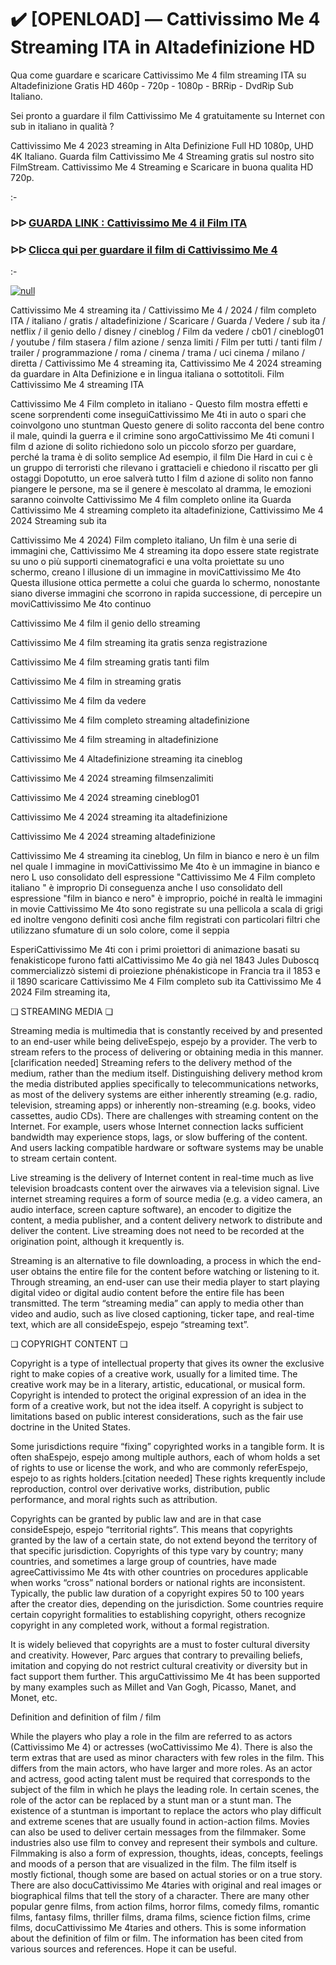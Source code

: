 # ✔️ [OPENLOAD] — Cattivissimo Me 4 Streaming ITA in Altadefinizione HD



Qua come guardare e scaricare Cattivissimo Me 4 film streaming ITA su Altadefinizione Gratis HD 460p - 720p - 1080p - BRRip - DvdRip Sub Italiano.

Sei pronto a guardare il film Cattivissimo Me 4 gratuitamente su Internet con sub in italiano in qualità ?

Cattivissimo Me 4 2023 streaming in Alta Definizione Full HD 1080p, UHD 4K Italiano. Guarda film Cattivissimo Me 4 Streaming gratis sul nostro sito FilmStream. Cattivissimo Me 4 Streaming e Scaricare in buona qualita HD 720p.

:-

### ᐅᐅ [GUARDA LINK : Cattivissimo Me 4 il Film ITA](https://t.co/uLq8Lp1W6W)

### ᐅᐅ [Clicca qui per guardare il film di Cattivissimo Me 4](https://t.co/uLq8Lp1W6W)

:-

[![null](https://static.wixstatic.com/media/855a25_043b5abeb4ae4d35ac003198e7fe56ed~mv2.gif)](https://t.co/uLq8Lp1W6W)

Cattivissimo Me 4 streaming ita / Cattivissimo Me 4 / 2024 / film completo ITA / italiano / gratis / altadefinizione / Scaricare / Guarda / Vedere / sub ita / netflix / il genio dello / disney / cineblog / Film da vedere / cb01 / cineblog01 / youtube / film stasera / film azione / senza limiti / Film per tutti / tanti film / trailer / programmazione / roma / cinema / trama / uci cinema / milano / diretta / Cattivissimo Me 4 streaming ita, Cattivissimo Me 4 2024 streaming da guardare in Alta Definizione e in lingua italiana o sottotitoli. Film Cattivissimo Me 4 streaming ITA

Cattivissimo Me 4 Film completo in italiano - Questo film mostra effetti e scene sorprendenti come inseguiCattivissimo Me 4ti in auto o spari che coinvolgono uno stuntman Questo genere di solito racconta del bene contro il male, quindi la guerra e il crimine sono argoCattivissimo Me 4ti comuni I film d azione di solito richiedono solo un piccolo sforzo per guardare, perché la trama è di solito semplice Ad esempio, il film Die Hard in cui c è un gruppo di terroristi che rilevano i grattacieli e chiedono il riscatto per gli ostaggi Dopotutto, un eroe salverà tutto I film d azione di solito non fanno piangere le persone, ma se il genere è mescolato al dramma, le emozioni saranno coinvolte Cattivissimo Me 4 film completo online ita Guarda Cattivissimo Me 4 streaming completo ita altadefinizione, Cattivissimo Me 4 2024 Streaming sub ita

Cattivissimo Me 4 2024) Film completo italiano, Un film è una serie di immagini che, Cattivissimo Me 4 streaming ita dopo essere state registrate su uno o più supporti cinematografici e una volta proiettate su uno schermo, creano l illusione di un immagine in moviCattivissimo Me 4to Questa illusione ottica permette a colui che guarda lo schermo, nonostante siano diverse immagini che scorrono in rapida successione, di percepire un moviCattivissimo Me 4to continuo

Cattivissimo Me 4 film il genio dello streaming

Cattivissimo Me 4 film streaming ita gratis senza registrazione

Cattivissimo Me 4 film streaming gratis tanti film

Cattivissimo Me 4 film in streaming gratis

Cattivissimo Me 4 film da vedere

Cattivissimo Me 4 film completo streaming altadefinizione

Cattivissimo Me 4 film streaming in altadefinizione

Cattivissimo Me 4 Altadefinizione streaming ita cineblog

Cattivissimo Me 4 2024 streaming filmsenzalimiti

Cattivissimo Me 4 2024 streaming cineblog01

Cattivissimo Me 4 2024 streaming ita altadefinizione

Cattivissimo Me 4 2024 streaming altadefinizione

Cattivissimo Me 4 streaming ita cineblog, Un film in bianco e nero è un film nel quale l immagine in moviCattivissimo Me 4to è un immagine in bianco e nero L uso consolidato dell espressione "Cattivissimo Me 4 Film completo italiano " è improprio Di conseguenza anche l uso consolidato dell espressione "film in bianco e nero" è improprio, poiché in realtà le immagini in movie Cattivissimo Me 4to sono registrate su una pellicola a scala di grigi ed inoltre vengono definiti così anche film registrati con particolari filtri che utilizzano sfumature di un solo colore, come il seppia

EsperiCattivissimo Me 4ti con i primi proiettori di animazione basati su fenakisticope furono fatti alCattivissimo Me 4o già nel 1843 Jules Duboscq commercializzò sistemi di proiezione phénakisticope in Francia tra il 1853 e il 1890 scaricare Cattivissimo Me 4 Film completo sub ita Cattivissimo Me 4 2024 Film streaming ita,

❏ STREAMING MEDIA ❏

Streaming media is multimedia that is constantly received by and presented to an end-user while being deliveEspejo, espejo by a provider. The verb to stream refers to the process of delivering or obtaining media in this manner.[clarification needed] Streaming refers to the delivery method of the medium, rather than the medium itself. Distinguishing delivery method krom the media distributed applies specifically to telecommunications networks, as most of the delivery systems are either inherently streaming (e.g. radio, television, streaming apps) or inherently non-streaming (e.g. books, video cassettes, audio CDs). There are challenges with streaming content on the Internet. For example, users whose Internet connection lacks sufficient bandwidth may experience stops, lags, or slow buffering of the content. And users lacking compatible hardware or software systems may be unable to stream certain content.

Live streaming is the delivery of Internet content in real-time much as live television broadcasts content over the airwaves via a television signal. Live internet streaming requires a form of source media (e.g. a video camera, an audio interface, screen capture software), an encoder to digitize the content, a media publisher, and a content delivery network to distribute and deliver the content. Live streaming does not need to be recorded at the origination point, although it krequently is.

Streaming is an alternative to file downloading, a process in which the end-user obtains the entire file for the content before watching or listening to it. Through streaming, an end-user can use their media player to start playing digital video or digital audio content before the entire file has been transmitted. The term “streaming media” can apply to media other than video and audio, such as live closed captioning, ticker tape, and real-time text, which are all consideEspejo, espejo “streaming text”.

❏ COPYRIGHT CONTENT ❏

Copyright is a type of intellectual property that gives its owner the exclusive right to make copies of a creative work, usually for a limited time. The creative work may be in a literary, artistic, educational, or musical form. Copyright is intended to protect the original expression of an idea in the form of a creative work, but not the idea itself. A copyright is subject to limitations based on public interest considerations, such as the fair use doctrine in the United States.

Some jurisdictions require “fixing” copyrighted works in a tangible form. It is often shaEspejo, espejo among multiple authors, each of whom holds a set of rights to use or license the work, and who are commonly referEspejo, espejo to as rights holders.[citation needed] These rights krequently include reproduction, control over derivative works, distribution, public performance, and moral rights such as attribution.

Copyrights can be granted by public law and are in that case consideEspejo, espejo “territorial rights”. This means that copyrights granted by the law of a certain state, do not extend beyond the territory of that specific jurisdiction. Copyrights of this type vary by country; many countries, and sometimes a large group of countries, have made agreeCattivissimo Me 4ts with other countries on procedures applicable when works “cross” national borders or national rights are inconsistent. Typically, the public law duration of a copyright expires 50 to 100 years after the creator dies, depending on the jurisdiction. Some countries require certain copyright formalities to establishing copyright, others recognize copyright in any completed work, without a formal registration.

It is widely believed that copyrights are a must to foster cultural diversity and creativity. However, Parc argues that contrary to prevailing beliefs, imitation and copying do not restrict cultural creativity or diversity but in fact support them further. This arguCattivissimo Me 4t has been supported by many examples such as Millet and Van Gogh, Picasso, Manet, and Monet, etc.

Definition and definition of film / film

While the players who play a role in the film are referred to as actors (Cattivissimo Me 4) or actresses (woCattivissimo Me 4). There is also the term extras that are used as minor characters with few roles in the film. This differs from the main actors, who have larger and more roles. As an actor and actress, good acting talent must be required that corresponds to the subject of the film in which he plays the leading role. In certain scenes, the role of the actor can be replaced by a stunt man or a stunt man. The existence of a stuntman is important to replace the actors who play difficult and extreme scenes that are usually found in action-action films. Movies can also be used to deliver certain messages from the filmmaker. Some industries also use film to convey and represent their symbols and culture. Filmmaking is also a form of expression, thoughts, ideas, concepts, feelings and moods of a person that are visualized in the film. The film itself is mostly fictional, though some are based on actual stories or on a true story. There are also docuCattivissimo Me 4taries with original and real images or biographical films that tell the story of a character. There are many other popular genre films, from action films, horror films, comedy films, romantic films, fantasy films, thriller films, drama films, science fiction films, crime films, docuCattivissimo Me 4taries and others. This is some information about the definition of film or film. The information has been cited from various sources and references. Hope it can be useful.
